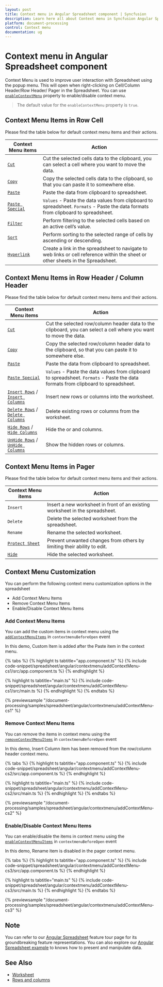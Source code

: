 ```yaml
---
layout: post
title: Context menu in Angular Spreadsheet component | Syncfusion
description: Learn here all about Context menu in Syncfusion Angular Spreadsheet component of Syncfusion Essential JS 2 and more.
platform: document-processing
control: Context menu 
documentation: ug
---
```


# Context menu in Angular Spreadsheet component

Context Menu is used to improve user interaction with Spreadsheet using the popup menu. This will open when right-clicking on Cell/Column Header/Row Header/ Pager in the Spreadsheet. You can use [`enableContextMenu`](https://ej2.syncfusion.com/angular/documentation/api/spreadsheet/#enablecontextmenu) property to enable/disable context menu.

> The default value for the `enableContextMenu` property is `true`.

## Context Menu Items in Row Cell

Please find the table below for default context menu items and their actions.

| Context Menu items | Action |
|-------|---------|
| [`Cut`](https://ej2.syncfusion.com/angular/documentation/api/spreadsheet/#cut) | Cut the selected cells data to the clipboard, you can select a cell where you want to move the data. |
| [`Copy`](https://ej2.syncfusion.com/angular/documentation/api/spreadsheet/#copy) | Copy the selected cells data to the clipboard, so that you can paste it to somewhere else. |
| [`Paste`](https://ej2.syncfusion.com/angular/documentation/api/spreadsheet/#paste) | Paste the data from clipboard to spreadsheet. |
| [`Paste Special`](https://ej2.syncfusion.com/angular/documentation/api/spreadsheet/#paste) | `Values` - Paste the data values from clipboard to spreadsheet.  `Formats` - Paste the data formats from clipboard to spreadsheet. |
| [`Filter`](https://ej2.syncfusion.com/angular/documentation/api/spreadsheet/#filter) | Perform filtering to the selected cells based on an active cell’s value. |
| [`Sort`](https://ej2.syncfusion.com/angular/documentation/api/spreadsheet/#sort) | Perform sorting to the selected range of cells by ascending or descending. |
| [`Hyperlink`](https://ej2.syncfusion.com/angular/documentation/api/spreadsheet/#hyperlink) | Create a link in the spreadsheet to navigate to web links or cell reference within the sheet or other sheets in the Spreadsheet. |

## Context Menu Items in Row Header / Column Header

Please find the table below for default context menu items and their actions.

| Context Menu items | Action |
|-------|---------|
| [`Cut`](https://ej2.syncfusion.com/angular/documentation/api/spreadsheet/#cut) | Cut the selected row/column header data to the clipboard, you can select a cell where you want to move the data. |
| [`Copy`](https://ej2.syncfusion.com/angular/documentation/api/spreadsheet/#copy) | Copy the selected row/column header data to the clipboard, so that you can paste it to somewhere else. |
| [`Paste`](https://ej2.syncfusion.com/angular/documentation/api/spreadsheet/#paste) | Paste the data from clipboard to spreadsheet. |
| [`Paste Special`](https://ej2.syncfusion.com/angular/documentation/api/spreadsheet/#paste) | `Values` - Paste the data values from clipboard to spreadsheet. `Formats` - Paste the data formats from clipboard to spreadsheet. |
| [`Insert Rows`](https://ej2.syncfusion.com/angular/documentation/api/spreadsheet/#insertrow) / [`Insert Columns`](https://ej2.syncfusion.com/angular/documentation/api/spreadsheet/#insertcolumn) | Insert new rows or columns into the worksheet. |
| [`Delete Rows`](https://ej2.syncfusion.com/angular/documentation/api/spreadsheet/#delete) / [`Delete Columns`](https://ej2.syncfusion.com/angular/documentation/api/spreadsheet/#delete) | Delete existing rows or columns from the worksheet. |
| [`Hide Rows`](https://ej2.syncfusion.com/angular/documentation/api/spreadsheet/#hiderow) / [`Hide Columns`](https://ej2.syncfusion.com/angular/documentation/api/spreadsheet/#hidecolumn) | Hide the or and columns. |
| [`UnHide Rows`](https://ej2.syncfusion.com/angular/documentation/api/spreadsheet/#hiderow) / [`UnHide Columns`](https://ej2.syncfusion.com/angular/documentation/api/spreadsheet/#hidecolumn) | Show the hidden rows or columns. |

## Context Menu Items in Pager

Please find the table below for default context menu items and their actions.

| Context Menu items | Action |
|-------|---------|
| `Insert` | Insert a new worksheet in front of an existing worksheet in the spreadsheet. |
| `Delete` | Delete the selected worksheet from the spreadsheet. |
| `Rename` | Rename the selected worksheet. |
| [`Protect Sheet`](https://ej2.syncfusion.com/angular/documentation/api/spreadsheet/#protectsheet) | Prevent unwanted changes from others by limiting their ability to edit. |
| [`Hide`](https://ej2.syncfusion.com/angular/documentation/api/spreadsheet/#hide) |Hide the selected worksheet. |

## Context Menu Customization

You can perform the following context menu customization options in the spreadsheet

* Add Context Menu Items
* Remove Context Menu Items
* Enable/Disable Context Menu Items

### Add Context Menu Items

You can add the custom items in context menu using the [`addContextMenuItems`](https://ej2.syncfusion.com/angular/documentation/api/spreadsheet/#addcontextmenuitems) in `contextmenuBeforeOpen` event

In this demo, Custom Item is added after the Paste item in the context menu.

{% tabs %}
{% highlight ts tabtitle="app.component.ts" %}
{% include code-snippet/spreadsheet/angular/contextmenu/addContextMenu-cs1/src/app.component.ts %}
{% endhighlight %}

{% highlight ts tabtitle="main.ts" %}
{% include code-snippet/spreadsheet/angular/contextmenu/addContextMenu-cs1/src/main.ts %}
{% endhighlight %}
{% endtabs %}
  
{% previewsample "/document-processing/samples/spreadsheet/angular/contextmenu/addContextMenu-cs1" %}

### Remove Context Menu Items

You can remove the items in context menu using the [`removeContextMenuItems`](https://ej2.syncfusion.com/angular/documentation/api/spreadsheet/#removecontextmenuItems) in `contextmenuBeforeOpen` event

In this demo, Insert Column item has been removed from the row/column header context menu.

{% tabs %}
{% highlight ts tabtitle="app.component.ts" %}
{% include code-snippet/spreadsheet/angular/contextmenu/addContextMenu-cs2/src/app.component.ts %}
{% endhighlight %}

{% highlight ts tabtitle="main.ts" %}
{% include code-snippet/spreadsheet/angular/contextmenu/addContextMenu-cs2/src/main.ts %}
{% endhighlight %}
{% endtabs %}
  
{% previewsample "/document-processing/samples/spreadsheet/angular/contextmenu/addContextMenu-cs2" %}

### Enable/Disable Context Menu Items

You can enable/disable the items in context menu using the [`enableContextMenuItems`](https://ej2.syncfusion.com/angular/documentation/api/spreadsheet/#enablecontextmenuItems) in `contextmenuBeforeOpen` event

In this demo, Rename item is disabled in the pager context menu.

{% tabs %}
{% highlight ts tabtitle="app.component.ts" %}
{% include code-snippet/spreadsheet/angular/contextmenu/addContextMenu-cs3/src/app.component.ts %}
{% endhighlight %}

{% highlight ts tabtitle="main.ts" %}
{% include code-snippet/spreadsheet/angular/contextmenu/addContextMenu-cs3/src/main.ts %}
{% endhighlight %}
{% endtabs %}
  
{% previewsample "/document-processing/samples/spreadsheet/angular/contextmenu/addContextMenu-cs3" %}

## Note

You can refer to our [Angular Spreadsheet](https://www.syncfusion.com/spreadsheet-editor-sdk/angular-spreadsheet-editor) feature tour page for its groundbreaking feature representations. You can also explore our [Angular Spreadsheet example](https://document.syncfusion.com/demos/spreadsheet-editor/angular/#/bootstrap5/spreadsheet/default) to knows how to present and manipulate data.

## See Also

* [Worksheet](./worksheet)
* [Rows and columns](./rows-and-columns)
